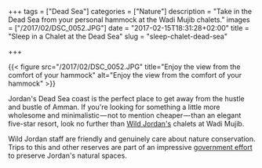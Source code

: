+++
tags = ["Dead Sea"]
categories = ["Nature"]
description = "Take in the Dead Sea from your personal hammock at the Wadi Mujib chalets."
images = ["/2017/02/DSC_0052.JPG"]
date = "2017-02-15T18:31:28+02:00"
title = "Sleep in a Chalet at the Dead Sea"
slug = "sleep-chalet-dead-sea"

+++

{{< figure src="/2017/02/DSC_0052.JPG" title="Enjoy the view from the comfort of your hammock" alt="Enjoy the view from the comfort of your hammock" >}}

Jordan's Dead Sea coast is the perfect place to get away from the hustle and bustle of Amman. If you're looking for something a little more wholesome and minimalistic — not to mention cheaper — than an elegant five-star resort, look no further than [Wild Jordan's](https://wildjordan.com/) chalets at Wadi Mujib.

<!--more-->

Wild Jordan staff are friendly and genuinely care about nature conservation. Trips to this and other reserves are part of an impressive [government effort](https://www.rscn.org.jo/) to preserve Jordan's natural spaces.
